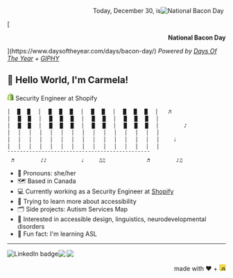 [<img alt='National Bacon Day' src='https://giphy.com/embed/5WIFVhOoIe6waggvaa' width=150 align='right' />](https://giphy.com/gifs/evite-bacon-national-day-i-love-5WIFVhOoIe6waggvaa)
<p align='right'>Today, December 30, is</p>
[<p align='right'><b>National Bacon Day</b></p>](https://www.daysoftheyear.com/days/bacon-day/)
<em>Powered by <a title="Days Of The Year" href="https://www.daysoftheyear.com">Days Of The Year</a> + <a title="GIPHY" href="https://giphy.com">GIPHY</a></em>

## :wave: Hello World, I'm Carmela!
[<img alt='Shopify logo' src='assets/shopify-logo.png' width=15>](https://www.shopify.com/) Security Engineer at Shopify

```
│ ⠀█ ⠀█⠀⠀│⠀⠀█⠀⠀█⠀⠀█⠀⠀│⠀⠀█⠀⠀█⠀⠀│⠀⠀█⠀⠀█⠀⠀█⠀⠀│  ⠀♬
│⠀⠀█ ⠀█⠀⠀│⠀⠀█⠀⠀█⠀⠀█⠀⠀│⠀⠀█⠀⠀█⠀⠀│⠀⠀█⠀⠀█⠀⠀█⠀⠀│
│⠀⠀█ ⠀█⠀⠀│⠀⠀█⠀⠀█⠀⠀█⠀⠀│⠀⠀█⠀⠀█⠀⠀│⠀⠀█⠀⠀█⠀⠀█⠀⠀│  ⠀⠀⠀⠀⠀♪
│⠀⠀│⠀⠀│⠀⠀│⠀⠀│⠀⠀│⠀⠀│⠀⠀│⠀⠀│⠀⠀│⠀⠀│⠀⠀│⠀⠀│⠀⠀│⠀⠀│
│⠀⠀│⠀⠀│⠀⠀│⠀⠀│⠀⠀│⠀⠀│⠀⠀│⠀⠀│⠀⠀│⠀⠀│⠀⠀│⠀⠀│⠀⠀│⠀⠀│  ⠀⠀♩
│⠀⠀│⠀⠀│⠀⠀│⠀⠀│⠀⠀│⠀⠀│⠀⠀│⠀⠀│⠀⠀│⠀⠀│⠀⠀│⠀⠀│⠀⠀│⠀⠀│
¯¯¯¯¯¯¯¯¯¯¯¯¯¯¯¯¯¯¯¯¯¯¯¯¯¯¯¯¯¯¯¯¯¯¯¯¯¯¯¯¯¯¯¯¯¯
⠀♬⠀⠀⠀⠀⠀⠀⠀♪♪⠀⠀⠀⠀⠀⠀⠀⠀⠀♩⠀⠀⠀⠀♫♫⠀⠀⠀⠀⠀⠀⠀⠀⠀⠀⠀♬⠀⠀⠀⠀⠀⠀⠀♪♫
```

* :sparkling_heart: Pronouns: she/her
* :world_map: Based in Canada
* :computer: Currently working as a Security Engineer at [Shopify](https://shopify.com)
* :seedling: Trying to learn more about accessibility
* :card_index_dividers: Side projects: Autism Services Map
* :speech_balloon: Interested in accessible design, linguistics, neurodevelopmental disorders
* :love_you_gesture: Fun fact: I'm learning ASL

****

[<img align='left' alt='LinkedIn badge' src='https://img.shields.io/badge/-Carmela%20Leung-2867B2?style=for-the-badge&logo=linkedin&link=https://www.linkedin.com/in/carmela-leung/'/>](https://www.linkedin.com/in/carmela-leung/)
[<img src="https://img.shields.io/badge/Work-D14836?style=for-the-badge&logo=gmail&logoColor=white"/>](mailto:carmela.leung@shopify.com)
[<img src="https://img.shields.io/badge/Personal-D14836?style=for-the-badge&logo=gmail&logoColor=white"/>](mailto:carmela.mn.leung@gmail.com)<p align='right'> made with ♥️  + <img alt='JavaScript logo' src='assets/js-logo.png' width=15></p>
